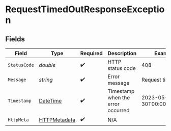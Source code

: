# RequestTimedOutResponseException


## Fields

| Field                                                                                 | Type                                                                                  | Required                                                                              | Description                                                                           | Example                                                                               |
| ------------------------------------------------------------------------------------- | ------------------------------------------------------------------------------------- | ------------------------------------------------------------------------------------- | ------------------------------------------------------------------------------------- | ------------------------------------------------------------------------------------- |
| `StatusCode`                                                                          | *double*                                                                              | :heavy_check_mark:                                                                    | HTTP status code                                                                      | 408                                                                                   |
| `Message`                                                                             | *string*                                                                              | :heavy_check_mark:                                                                    | Error message                                                                         | Request timed out                                                                     |
| `Timestamp`                                                                           | [DateTime](https://learn.microsoft.com/en-us/dotnet/api/system.datetime?view=net-5.0) | :heavy_check_mark:                                                                    | Timestamp when the error occurred                                                     | 2023-05-30T00:00:00.000Z                                                              |
| `HttpMeta`                                                                            | [HTTPMetadata](../../Models/Components/HTTPMetadata.md)                               | :heavy_check_mark:                                                                    | N/A                                                                                   |                                                                                       |